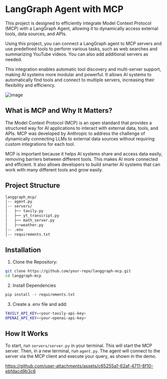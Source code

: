 
# LangGraph Agent with MCP
This project is designed to efficiently integrate Model Context Protocol (MCP) with a LangGraph Agent, allowing it to dynamically access external tools, data sources, and APIs.

Using this project, you can connect a LangGraph agent to MCP servers and use predefined tools to perform various tasks, such as web searches and summarizing YouTube videos. You can also add additional servers as needed.

This integration enables automatic tool discovery and multi-server support, making AI systems more modular and powerful. It allows AI systems to automatically find tools and connect to multiple servers, increasing their flexibility and efficiency.

![image](https://github.com/user-attachments/assets/3540530a-7eed-4a47-87cf-00ee46fa5024)


## What is MCP and Why It Matters?

The Model Context Protocol (MCP) is an open standard that provides a structured way for AI applications to interact with external data, tools, and APIs. MCP was developed by Anthropic to address the challenge of dynamically connecting LLMs to external data sources without requiring custom integrations for each tool.

MCP is important because it helps AI systems share and access data easily, removing barriers between different tools. This makes AI more connected and efficient. It also allows developers to build smarter AI systems that can work with many different tools and grow easily.

## Project Structure

```bash
langgraph_mcp/
│-- agent.py  
│-- servers/
│   ├── tavily.py          
│   ├── yt_transcript.py   
│   ├── math_server.py 
│   ├──weather.py
│-- .env          
│-- requirements.txt   

```

## Installation

1. Clone the Repository:
```bash
git clone https://github.com/your-repo/langgraph-mcp.git
cd langgraph-mcp
```

2. Install Dependencies
```bash
pip install -r requirements.txt
```
3. Create a .env file and add:
```bash
TAVILY_API_KEY=<your-tavily-api-key>
OPENAI_API_KEY=<your-openai-api-key>
```

## How It Works
To start, run ```servers/server.py``` in your terminal. This will start the MCP server. Then, in a new terminal, run ```agent.py```. The agent will connect to the server via the MCP client and execute your query, as shown in the demo.

https://github.com/user-attachments/assets/c65255a1-62af-4711-8f10-ebfdacd9b3c6
